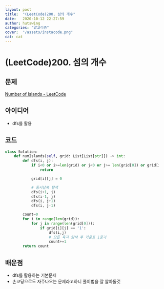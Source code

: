 ```yaml
---
layout: post
title:  "(LeetCode)200. 섬의 개수"
date:   2020-10-12 22:27:59
author: hutswing
categories: "알고리즘"
cover:  "/assets/instacode.png"
cat: cat
---
```


# (LeetCode)200. 섬의 개수

## 문제

[Number of Islands - LeetCode](https://leetcode.com/problems/number-of-islands/)

## 아이디어

- dfs를 활용

## 코드

```python
class Solution:
    def numIslands(self, grid: List[List[str]]) -> int:
        def dfs(i, j):
            if i<0 or i>=len(grid) or j<0 or j>= len(grid[0]) or grid[i][j] != '1':
                return

            grid[i][j] = 0

            # 동서남북 탐색
            dfs(i+1, j)
            dfs(i-1, j)
            dfs(i, j+1)
            dfs(i, j-1)

        count=0
        for i in range(len(grid)):
            for j in range(len(grid[0])):
                if grid[i][j] == '1':
                    dfs(i,j)
                    # 모든 육지 탐색 후 카운트 1증가
                    count+=1
        return count
```

## 배운점

- dfs를 활용하는 기본문제
- 손코딩으로도 자주나오는 문제라고하니 풀이법을 잘 알아둘것
